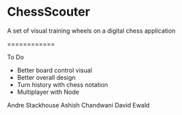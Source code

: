 ChessScouter
============

A set of visual training wheels on a digital chess application

============

To Do

- Better board control visual
- Better overall design
- Turn history with chess notation
- Multiplayer with Node


Andre Stackhouse
Ashish Chandwani
David Ewald
